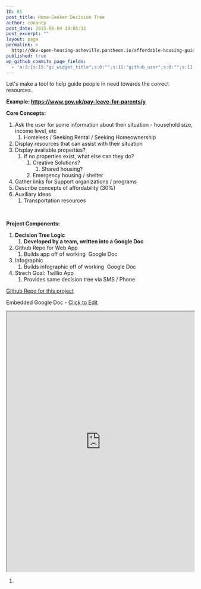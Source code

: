 ```yaml
---
ID: 85
post_title: Home-Seeker Decision Tree
author: conantp
post_date: 2015-06-04 19:05:11
post_excerpt: ""
layout: page
permalink: >
  http://dev-open-housing-asheville.pantheon.io/affordable-housing-guide-for-renters/housing-decision-tree/
published: true
wp_github_commits_page_fields:
  - 'a:3:{s:15:"gc_widget_title";s:0:"";s:11:"github_user";s:0:"";s:11:"github_repo";s:0:"";}'
---
```

Let's make a tool to help guide people in need towards the correct resources.

<strong>Example: <a href="https://www.gov.uk/pay-leave-for-parents/y">https://www.gov.uk/pay-leave-for-parents/y</a></strong>

<strong>Core Concepts:</strong>
<ol>
	<li>Ask the user for some information about their situation - household size, income level, etc
<ol>
	<li>Homeless / Seeking Rental / Seeking Homeownership</li>
</ol>
</li>
	<li>Display resources that can assist with their situation</li>
	<li>Display available properties?
<ol>
	<li>If no properties exist, what else can they do?
<ol>
	<li>Creative Solutions?
<ol>
	<li>Shared housing?</li>
</ol>
</li>
	<li>Emergency housing / shelter</li>
</ol>
</li>
</ol>
</li>
	<li>Gather links for Support organizations / programs</li>
	<li>Describe concepts of affordability (30%)</li>
	<li>Auxiliary ideas
<ol>
	<li>Transportation resources</li>
</ol>
</li>
</ol>
&nbsp;

<strong>Project Components:</strong>
<ol>
	<li><strong>Decision Tree Logic</strong>
<ol>
	<li><strong>Developed by a team, written into a Google Doc</strong></li>
</ol>
</li>
	<li>Github Repo for Web App
<ol>
	<li>Builds app off of working  Google Doc</li>
</ol>
</li>
	<li>Infographic
<ol>
	<li>Builds infographic off of working  Google Doc</li>
</ol>
</li>
	<li>Strech Goal: Twillio App
<ol>
	<li>Provides same decision tree via SMS / Phone</li>
</ol>
</li>
</ol>
<a href="https://github.com/CodeForAsheville/openhousing-seeker-decision-tree">Github Repo for this project</a>

Embedded Google Doc - <a href="https://docs.google.com/document/d/1I-Hnl4bFDjw1XNGv4PeBG3dHV5ds6A5i3BJxzu9EIm0/edit#">Click to Edit</a>

<iframe src="https://docs.google.com/document/d/1I-Hnl4bFDjw1XNGv4PeBG3dHV5ds6A5i3BJxzu9EIm0/pub?embedded=true" width="100%" height="700"></iframe>
<ol>
	<li></li>
</ol>